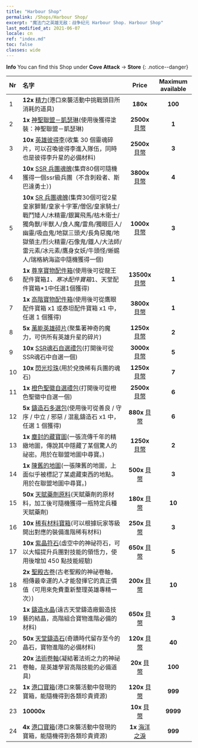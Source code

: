 ```yaml
---
title: "Harbour Shop"
permalink: /Shops/Harbour Shop/
excerpt: "魔法门之英雄无敌：战争纪元 Harbour Shop. Harbour Shop"
last_modified_at: 2021-06-07
locale: cn
ref: "index.md"
toc: false
classes: wide
---
```


**Info** You can find this Shop under **Cove Attack** -> **Store** 
{: .notice--danger}

  |  Nr  |      名字      |         Price        |   Maximum available      |
  |:-----|:---------------|:--------------------:|:------------------------:|
  | 1 |  **12x** [精力](/cn/Items/con_954/)(港口來襲活動中挑戰頭目所消耗的道具) |  **180x** <i class="fas fa-gem"/>  | **100** |
  | 2 |  **1x** [神聖聯盟－凱瑟琳](/cn/Items/con_1032/)(使用後獲得塗裝：神聖聯盟－凱瑟琳) |  **2500x** [貝幣](/cn/Items/con_950/)  | **1** |
  | 3 |  **10x** [英雄彼得李](/cn/Items/her_397/)(收集 30 個靈魂碎片，可以召喚彼得李進入隊伍，同時也是彼得李升星的必備材料) |  **2500x** [貝幣](/cn/Items/con_950/)  | **3** |
  | 4 |  **10x** [SSR 兵團魂魄](/cn/Items/con_535/)(集齊80個可隨機獲得一個ssr級兵團（不含刺殺者、斯巴達勇士）) |  **3800x** [貝幣](/cn/Items/con_950/)  | **4** |
  | 5 |  **10x** [SR 兵團魂魄](/cn/Items/con_534/)(集齊30個可從2星皇家獅鷲/皇家十字軍/僧侶/皇家騎士/戰鬥矮人/木精靈/銀翼飛馬/枯木衛士/獨角獸/半獸人/食人魔/雷鳥/獨眼巨人/幽靈/吸血鬼/地獄三頭犬/長角惡魔/地獄領主/烈火精靈/石像鬼/鐵人/大法師/雷元素/冰元素/鷹身女妖/牛頭怪/蜥蜴人/瑞格納海盜中隨機獲得一個) |  **1000x** [貝幣](/cn/Items/con_950/)  | **3** |
  | 6 |  **1x** [尊享寶物配件箱](/cn/Items/con_1740/)(使用後可從龍王配件寶箱*1、寒冰配件寶箱*1、天堂配件寶箱*1中任選1個獲得) |  **13500x** [貝幣](/cn/Items/con_950/)  | **1** |
  | 7 |  **1x** [高階寶物配件箱](/cn/Items/con_1433/)(使用後可從鷹眼配件寶箱 x1 或泰坦配件寶箱 x1 中，任選 1 個獲得) |  **3800x** [貝幣](/cn/Items/con_950/)  | **1** |
  | 8 |  **5x** [萬能英雄碎片](/cn/Items/her_358/)(聚集著神奇的魔力，可供所有英雄升星的碎片) |  **1250x** [貝幣](/cn/Items/con_950/)  | **2** |
  | 9 |  **10x** [SSR魂石自選禮包](/cn/Items/con_1105/)(打開後可從SSR魂石中自選一個) |  **3000x** [貝幣](/cn/Items/con_950/)  | **5** |
  | 10 |  **10x** [閃光珍珠](/cn/Items/con_527/)(用於兌換稀有兵團的魂石) |  **1250x** [貝幣](/cn/Items/con_950/)  | **7** |
  | 11 |  **1x** [橙色聖徽自選禮包](/cn/Items/con_1104/)(打開後可從橙色聖徽中自選一個) |  **2500x** [貝幣](/cn/Items/con_950/)  | **6** |
  | 12 |  **5x** [鑄造石多選包](/cn/Items/con_1480/)(使用後可從善良 / 守序 / 中立 / 邪惡 / 混亂鑄造石 x1 中，任選 1 個獲得) |  **880x** [貝幣](/cn/Items/con_950/)  | **6** |
  | 13 |  **1x** [塵封的藏寶圖](/cn/Items/con_1156/)(一張流傳千年的精緻地圖，傳說其中隱藏了某個驚人的祕密。用於在聯盟地圖中尋寶。) |  **1250x** [貝幣](/cn/Items/con_950/)  | **2** |
  | 14 |  **1x** [陳舊的地圖](/cn/Items/con_1155/)(一張陳舊的地圖，上面似乎被標記了某處藏東西的地點。用於在聯盟地圖中尋寶。) |  **500x** [貝幣](/cn/Items/con_950/)  | **3** |
  | 15 |  **50x** [天賦藥劑原料](/cn/Items/con_1120/)(天賦藥劑的原材料，加工後可隨機獲得一瓶特定兵種天賦藥劑) |  **180x** [貝幣](/cn/Items/con_950/)  | **10** |
  | 16 |  **10x** [稀有材料寶箱](/cn/Items/con_757/)(可以根據玩家等級開出對應的裝備進階稀有材料) |  **250x** [貝幣](/cn/Items/con_950/)  | **3** |
  | 17 |  **10x** [紫晶符石](/cn/Items/con_720/)(虛空中的神祕符石，可以大幅提升兵團對技能的領悟力，使用後增加 450 點技能經驗) |  **650x** [貝幣](/cn/Items/con_950/)  | **5** |
  | 18 |  **2x** [聖殿古卷](/cn/Items/con_697/)(古老聖殿的神祕卷軸，相傳最幸運的人才能發揮它的真正價值（可用來免費重新整理英雄專精一次）) |  **200x** [貝幣](/cn/Items/con_950/)  | **10** |
  | 19 |  **1x** [鑄造水晶](/cn/Items/art_189/)(遠古天堂鑄造廠鍛造技藝的結晶，高階組合寶物進階必備的材料) |  **650x** [貝幣](/cn/Items/con_950/)  | **3** |
  | 20 |  **50x** [天堂鑄造石](/cn/Items/art_188/)(奇蹟時代留存至今的晶石，寶物進階的必備材料) |  **120x** [貝幣](/cn/Items/con_950/)  | **40** |
  | 21 |  **20x** [法術卷軸](/cn/Items/con_694/)(凝結著法術之力的神祕卷軸，是英雄學習高階技能的必備道具) |  **20x** [貝幣](/cn/Items/con_950/)  | **100** |
  | 22 |  **1x** [港口寶箱](/cn/Items/con_1093/)(港口來襲活動中發現的寶箱，能隨機得到各類珍貴資源) |  **120x** [貝幣](/cn/Items/con_950/)  | **999** |
  | 23 |  **10000x** <i class="fas fa-coins"/> |  **10x** [貝幣](/cn/Items/con_950/)  | **9999** |
  | 24 |  **4x** [港口寶箱](/cn/Items/con_1093/)(港口來襲活動中發現的寶箱，能隨機得到各類珍貴資源) |  **1x** [海洋之淚](/cn/Items/con_955/)  | **999** |
